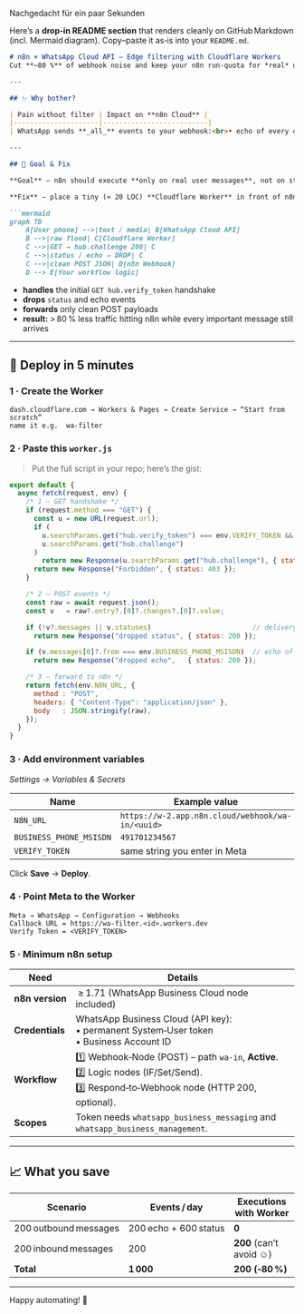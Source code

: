 Nachgedacht für ein paar Sekunden


Here’s a **drop‑in README section** that renders cleanly on GitHub Markdown (incl. Mermaid diagram).
Copy–paste it as‑is into your `README.md`.

````markdown
# n8n × WhatsApp Cloud API — Edge filtering with Cloudflare Workers
Cut **~80 %** of webhook noise and keep your n8n run‑quota for *real* user messages.

---

## ✨ Why bother?

| Pain without filter | Impact on **n8n Cloud** |
|---------------------|--------------------------|
| WhatsApp sends **_all_** events to your webhook:<br>• echo of every outbound message<br>• 3‑4 delivery/read `status` pings per message<br>• `hub.verify_token` handshake<br>• periodic health checks | Each hit spawns a workflow execution → counted as a **run**.<br>Hundreds – thousands per day → $$$ + noisy logs |

---

## 🎯 Goal & Fix

**Goal** – n8n should execute **only on real user messages**, not on status spam or echo loops.

**Fix** – place a tiny (≈ 20 LOC) **Cloudflare Worker** in front of n8n:

```mermaid
graph TD
    A[User phone] -->|text / media| B[WhatsApp Cloud API]
    B -->|raw flood| C[Cloudflare Worker]
    C -->|GET → hub.challenge 200| C
    C -->|status / echo → DROP| C
    C -->|clean POST JSON| D[n8n Webhook]
    D --> E[Your workflow logic]
````

* **handles** the initial `GET hub.verify_token` handshake
* **drops** `status` and echo events
* **forwards** only clean POST payloads
* **result:** > 80 % less traffic hitting n8n while every important message still arrives

---

## 🚀 Deploy in 5 minutes

### 1 · Create the Worker

```text
dash.cloudflare.com → Workers & Pages → Create Service → “Start from scratch”
name it e.g.  wa-filter
```

### 2 · Paste this `worker.js`

> Put the full script in your repo; here’s the gist:

```js
export default {
  async fetch(request, env) {
    /* 1 — GET handshake */
    if (request.method === "GET") {
      const u = new URL(request.url);
      if (
        u.searchParams.get("hub.verify_token") === env.VERIFY_TOKEN &&
        u.searchParams.get("hub.challenge")
      )
        return new Response(u.searchParams.get("hub.challenge"), { status: 200 });
      return new Response("Forbidden", { status: 403 });
    }

    /* 2 — POST events */
    const raw = await request.json();
    const v   = raw?.entry?.[0]?.changes?.[0]?.value;

    if (!v?.messages || v.statuses)                         // delivery/read spam
      return new Response("dropped status", { status: 200 });

    if (v.messages[0]?.from === env.BUSINESS_PHONE_MSISDN)  // echo of own msg
      return new Response("dropped echo",   { status: 200 });

    /* 3 — forward to n8n */
    return fetch(env.N8N_URL, {
      method : "POST",
      headers: { "Content-Type": "application/json" },
      body   : JSON.stringify(raw),
    });
  }
}
```

### 3 · Add environment variables

*Settings → Variables & Secrets*

| Name                    | Example value                                    |
| ----------------------- | ------------------------------------------------ |
| `N8N_URL`               | `https://w‑2.app.n8n.cloud/webhook/wa-in/<uuid>` |
| `BUSINESS_PHONE_MSISDN` | `491701234567`                                   |
| `VERIFY_TOKEN`          | same string you enter in Meta                    |

Click **Save** → **Deploy**.

### 4 · Point Meta to the Worker

```
Meta → WhatsApp → Configuration → Webhooks
Callback URL = https://wa-filter.<id>.workers.dev
Verify Token = <VERIFY_TOKEN>
```

### 5 · Minimum n8n setup

| Need            | Details                                                                                                                                    |
| --------------- | ------------------------------------------------------------------------------------------------------------------------------------------ |
| **n8n version** |  ≥ 1.71 (WhatsApp Business Cloud node included)                                                                                            |
| **Credentials** | WhatsApp Business Cloud (API key):<br>• permanent System‑User token<br>• Business Account ID                                               |
| **Workflow**    | 1️⃣ Webhook‑Node (POST) – path `wa-in`, **Active**.<br>2️⃣ Logic nodes (IF/Set/Send).<br>3️⃣ Respond‑to‑Webhook node (HTTP 200, optional). |
| **Scopes**      | Token needs `whatsapp_business_messaging` and `whatsapp_business_management`.                                                              |

---

## 📈 What you save

| **Scenario**          | **Events / day**      | **Executions with Worker** |
| --------------------- | --------------------- | -------------------------- |
| 200 outbound messages | 200 echo + 600 status | **0**                      |
| 200 inbound messages  | 200                   | **200** (can’t avoid ☺)    |
| **Total**             | **1 000**             | **200 (‑80 %)**            |

---

Happy automating! 🚀

```
```
